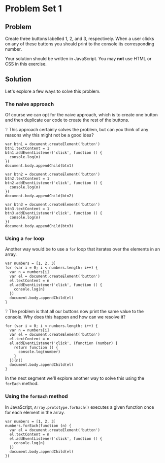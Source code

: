 # Problem Set 1

## Problem

Create three buttons labelled 1, 2, and 3, respectively. When a user clicks on any of these buttons you should print to the console its corresponding number.

Your solution should be written in JavaScript. You may **not** use HTML or CSS in this exercise.

## Solution

Let's explore a few ways to solve this problem.

### The naive approach

Of course we can opt for the naive approach, which is to create one button and then duplicate our code to create the rest of the buttons.

❔ This approach certainly solves the problem, but can you think of any reasons why this might not be a good idea?

```
var btn1 = document.createElement('button')
btn1.textContent = 1
btn1.addEventListener('click', function () {
  console.log(n)
})
document.body.appendChild(btn1)

var btn2 = document.createElement('button')
btn2.textContent = 1
btn2.addEventListener('click', function () {
  console.log(n)
})
document.body.appendChild(btn2)

var btn3 = document.createElement('button')
btn3.textContent = 1
btn3.addEventListener('click', function () {
  console.log(n)
})
document.body.appendChild(btn3)
```

### Using a `for` loop

Another way would be to use a `for` loop that iterates over the elements in an array.

```
var numbers = [1, 2, 3]
for (var i = 0; i < numbers.length; i++) {
  var n = numbers[i]
  var el = document.createElement('button')
  el.textContent = n
  el.addEventListener('click', function () {
    console.log(n)
  })
  document.body.appendChild(el)
}
```

❔ The problem is that all our buttons now print the same value to the console. Why does this happen and how can we resolve it?

```
for (var i = 0; i < numbers.length; i++) {
  var n = numbers[i]
  var el = document.createElement('button')
  el.textContent = n
  el.addEventListener('click', (function (number) {
    return function () {
      console.log(number)
    }
  })(n))
  document.body.appendChild(el)
}
```

In the next segment we'll explore another way to solve this using the `forEach` method.

### Using the `forEach` method

In JavaScript, `Array.prototype.forEach()` executes a given function once for each element in the array.

```
var numbers = [1, 2, 3]
numbers.forEach(function (n) {
  var el = document.createElement('button')
  el.textContent = n
  el.addEventListener('click', function () {
    console.log(n)
  })
  document.body.appendChild(el)
})
```
